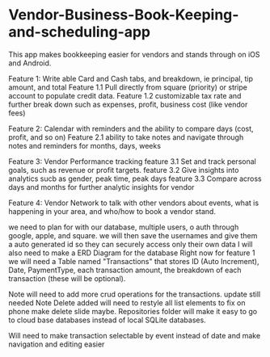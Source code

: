 # Vendor-Business-Book-Keeping-and-scheduling-app
This app makes bookkeeping easier for vendors and stands through on iOS and Android.

Feature 1: Write able Card and Cash tabs, and breakdown, ie principal, tip amount, and total
  Feature 1.1 Pull directly from square (priority) or stripe account to populate credit data.
  Feature 1.2 customizable tax rate and further break down such as expenses, profit, business cost (like vendor fees)
  
Feature 2: Calendar with reminders and the ability to compare days (cost, profit, and so on)
  Feature 2.1 ability to take notes and navigate through notes and reminders for months, days, weeks

Feature 3: Vendor Performance tracking
  feature 3.1 Set and track personal goals, such as revenue or profit targets.
  feature 3.2 Give insights into analytics sucb as gender, peak time, peak days
  feature 3.3 Compare across days and months for further analytic insights for vendor
  
Feature 4: Vendor Network to talk with other vendors about events, what is happening in your area, and who/how to book a vendor stand.

we need to plan for with our database, multiple users, o auth through google, apple, and square. we will then save the usernames and give them a auto generated id so they can securely access only their own data
I will also need to make a ERD Diagram for the database Right now for feature 1 we will need a Table named "Transactions" that stores  ID (Auto Increment), Date, PaymentType, each transaction amount, the breakdown of each transaction (these will be optional). 

Note will need to add more crud operations for the transactions. update still needed
Note Delete added will need to restyle all list elements to fix on phone make delete slide maybe.
Repositories folder will make it easy to go to cloud base databases instead of local SQLite databases.

Will need to make transaction selectable by event instead of date and make navigation and editing easier


  
  
  
